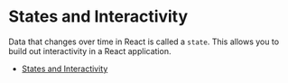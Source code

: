 # States and Interactivity
Data that changes over time in React is called a `state`. This allows you to build out interactivity in a React application.
- [States and Interactivity](#states-and-interactivity)

